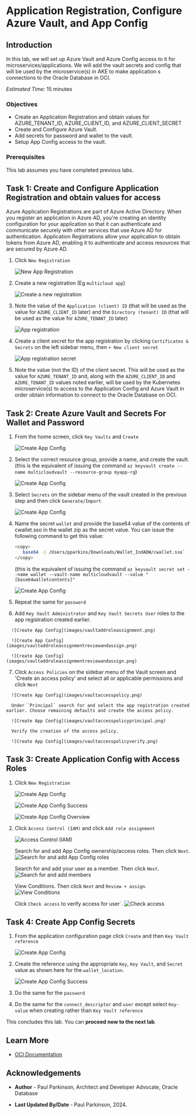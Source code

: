 # Application Registration, Configure Azure Vault, and App Config 

## Introduction

In this lab, we will set up Azure Vault and Azure Config access to it for microservices/applications.
We will add the vault secrets and config that will be used by the microservice(s) in AKE to make application s connections to the Oracle Database in OCI.

*Estimated Time:* 15 minutes

### Objectives

* Create an Application Registration and obtain values for AZURE\_TENANT\_ID, AZURE\_CLIENT\_ID, and AZURE\_CLIENT\_SECRET
* Create and Configure Azure Vault.  
* Add secrets for password and wallet to the vault.
* Setup App Config access to the vault.


### Prerequisites

This lab assumes you have completed previous labs.

## Task 1: Create and Configure Application Registration and obtain values for access

   Azure Application Registrations are part of Azure Active Directory. 
   When you register an application in Azure AD, you're creating an identity configuration for your application so that it can authenticate and communicate securely with other services that use Azure AD for authentication.
   Application Registrations allow your application to obtain tokens from Azure AD, enabling it to authenticate and access resources that are secured by Azure AD.

   1. Click `New Registration`

      ![New App Registration](images/newappregistration.png)

   2. Create a new registration (Eg `multicloud app`)

      ![Create a new registration](images/registerapp.png)


   3. Note the value of the `Application (client) ID` (that will be used as the value for `AZURE_CLIENT_ID` later) and the `Directory (tenant) ID` (that will be used as the value for `AZURE_TENANT_ID` later)

      ![App registration](images/appregistration.png)

   4. Create a client secret for the app registration by clicking `Certificates & Secrets` on the left sidebar menu, then `+ New client secret` 

      ![App registration secret](images/appregistrationsecret.png)

   5. Note the value (not the ID) of the client secret. 
      This will be used as the value for `AZURE_TENANT_ID` and, along with the `AZURE_CLIENT_ID` and `AZURE_TENANT_ID` values noted earlier, will be used by the Kubernetes microservice(s) to access to the Application Config and Azure Vault in order obtain information to connect to the Oracle Database on OCI.



## Task 2: Create Azure Vault and Secrets For Wallet and Password

   1. From the home screen, click `Key Vaults` and `Create`

      ![Create App Config](images/keyvaultsfromhomepage.png)

   2. Select the correct resource group, provide a name, and create the vault. (this is the equivalent of issuing the command `az keyvault create --name multicloudvault --resource-group myapp-rg`)

      ![Create App Config](images/createkeyvaultdetail.png)

   3. Select `Secrets` on the sidebar menu of the vault created in the previous step and then click `Generate/Import`

      ![Create App Config](images/createkeyvaultdetail.png)

   4. Name the secret `wallet` and provide the base64 value of the contents of cwallet.sso in the wallet zip as the secret value.
      You can issue the following command to get this value: 
      ```bash
      <copy>
         base64 -i /Users/pparkins/Downloads/Wallet_IndADW/cwallet.sso` 
      </copy>
      ```
            
      (this is the equivalent of issuing the command `az keyvault secret set --name wallet --vault-name multicloudvault --value "[base64walletcontents]"`

      ![Create App Config](images/walletvaultsecret.png)

   5. Repeat the same for `password`

   6.  Add `Key Vault Administrator` and `Key Vault Secrets User` roles to the app registration created earlier.

      ![Create App Config](images/vaultaddroleassignment.png)

      ![Create App Config](images/vaultaddroleassignmentreviewandassign.png)

      ![Create App Config](images/vaultaddroleassignmentreviewandassign.png)

   7.  Click `Access Policies` on the sidebar menu of the Vault screen and 'Create an access policy' and select all or applicable permissions and click `Next`

      ![Create App Config](images/vaultaccesspolicy.png)

      Under `Principal` search for and select the app registration created earlier. Choose remaining defaults and create the access policy.

      ![Create App Config](images/vaultaccesspolicyprincipal.png)

      Verify the creation of the access policy.

      ![Create App Config](images/vaultaccesspolicyverify.png)

## Task 3: Create Application Config with Access Roles

   1. Click `New Registration`

      ![Create App Config](images/createappconfig.png)

      ![Create App Config Success](images/createappconfigsuccess.png)

      ![Create App Config Overview](images/createappconfigoverview.png)


   2. Click `Access Control (IAM)` and click `Add role assignment`

      ![Access Control (IAM)](images/createappconfigiam.png)
 
      Search for and add App Config ownership/access roles.  Then click `Next`.
      ![Search for and add App Config roles](images/addroleassignmentaddrole.png)
      
      Search for and add your user as a member. Then click `Next`. 
      ![Search for and add members](images/addroleassignmentmembers.png)

      View Conditions. Then click `Next` and `Review + assign`.
      ![View Conditions](images/addroleassignmentconditions.png)

      Click `Check access` to verify access for user`.
      ![Check access](images/checkroleassignment.png)


## Task 4: Create App Config Secrets

   1. From the application configuration page click `Create` and then `Key Vault reference`

      ![Create App Config](images/appconfigcreate.png)


   2. Create the reference using the appropriate `Key`, `Key Vault`, and `Secret` value as shown here for the `wallet_location`.

      ![Create App Config Success](images/appconfigcreatedetail.png)


   3. Do the same for the `password` 


   4. Do the same for the `connect_descriptor` and `user` except select `Key-value` when creating rather than `Key Vault reference` 


This concludes this lab. You can **proceed now to the next lab**.

## Learn More

* [OCI Documentation](https://docs.oracle.com/en-us/iaas/Content/home.htm)

## Acknowledgements

* **Author** - Paul Parkinson, Architect and Developer Advocate, Oracle Database

* **Last Updated By/Date** - Paul Parkinson, 2024.